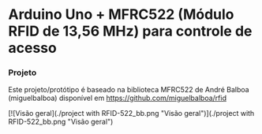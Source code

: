 # Arduino Uno + MFRC522 (Módulo RFID de 13,56 MHz) para controle de acesso
### Projeto 

Este projeto/protótipo é baseado na biblioteca MFRC522 de André Balboa (miguelbalboa) disponível em https://github.com/miguelbalboa/rfid

[![Visão geral](./project with RFID-522_bb.png "Visão geral")](./project with RFID-522_bb.png "Visão geral")